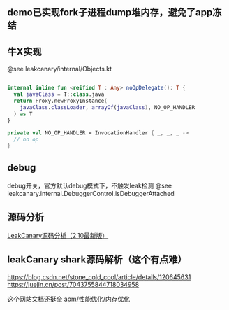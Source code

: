 

## demo已实现fork子进程dump堆内存，避免了app冻结

## 牛X实现
@see leakcanary/internal/Objects.kt
```kotlin

internal inline fun <reified T : Any> noOpDelegate(): T {
  val javaClass = T::class.java
  return Proxy.newProxyInstance(
    javaClass.classLoader, arrayOf(javaClass), NO_OP_HANDLER
  ) as T
}

private val NO_OP_HANDLER = InvocationHandler { _, _, _ ->
  // no op
}

```


## debug
debug开关，官方默认debug模式下，不触发leak检测
@see leakcanary.internal.DebuggerControl.isDebuggerAttached

## 源码分析
[LeakCanary源码分析（2.10最新版）](https://juejin.cn/post/7179146545613242429#heading-17)

## leakCanary  shark源码解析（这个有点难）
https://blog.csdn.net/stone_cold_cool/article/details/120645631
https://juejin.cn/post/7043755844718034958

这个网站文档还挺全
[apm/性能优化/内存优化](https://huanle19891345.github.io/en/android/%E6%80%A7%E8%83%BD%E4%BC%98%E5%8C%96/%E5%86%85%E5%AD%98%E4%BC%98%E5%8C%96/6leakcanary2analyze/)
